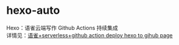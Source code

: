 # hexo-auto
Hexo：语雀云端写作 Github Actions 持续集成<br/>
详情见：[语雀+serverless+github action deploy hexo to gihub page](https://zoyopo.github.io/2020/05/31/%E8%AF%AD%E9%9B%80+serverless+github%20action%20deploy%20hexo%20to%20gihub%20page/)
